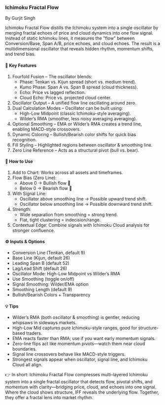 ### Ichimoku Fractal Flow 
By Gurjit Singh

Ichimoku Fractal Flow distills the Ichimoku system into a single oscillator by merging fractal echoes of price and cloud dynamics into one flow signal. Instead of static Ichimoku lines, it measures the "flow" between Conversion/Base, Span A/B, price echoes, and cloud echoes. The result is a multidimensional oscillator that reveals hidden rhythm, momentum shifts, and trend bias.

#### 📌 Key Features
1. Fourfold Fusion – The oscillator blends:
   * Phase: Tenkan vs. Kijun spread (short vs. medium trend).
   * Kumo Phase: Span A vs. Span B spread (cloud thickness).
   * Echo: Price vs lagged reflection.
   * Cloud Echo: Price vs. projected cloud center.
2. Oscillator Output – A unified flow line oscillating around zero.
3. Dual Calculation Modes – Oscillator can be built using:
   * High-Low Midpoint (classic Ichimoku-style averaging).
   * Wilder’s RMA (smoother, less noisy averaging averaging).
4. Optional Smoothing – EMA or Wilder’s RMA creates a trend line, enabling MACD-style crossovers.  
5. Dynamic Coloring – Bullish/Bearish color shifts for quick bias recognition.
6. Fill Styling – Highlighted regions between oscillator & smoothing line.
7. Zero Line Reference – Acts as a structural pivot (bull vs. bear).

#### 🔑 How to Use
1. Add to Chart: Works across all assets and timeframes.  
2. Flow Bias (Zero Line):
   * Above 0 → Bullish flow 🐂
   * Below 0 → Bearish flow 🐻
3. With Signal Line:
   * Oscillator above smoothing line → Possible upward trend shift. 
   * Oscillator below smoothing line → Possible downward trend shift.  
4. Strength:
   * Wide separation from smoothing = strong trend.
   * Flat, tight clustering = indecision/range.
5. Contextual Edge: Combine signals with Ichimoku Cloud analysis for stronger confluence.  

#### ⚙️ Inputs & Options
* Conversion Line (Tenkan, default 9)
* Base Line (Kijun, default 26)
* Leading Span B (default 52)
* Lag/Lead Shift (default 26)
* Oscillator Mode: High-Low Midpoint vs Wilder’s RMA
* Use Smoothing (toggle on/off)
* Signal Smoothing: Wilder/EMA option  
* Smoothing Length (default 9)
* Bullish/Bearish Colors + Transparency

#### 💡 Tips
* Wilder’s RMA (both oscillator & smoothing) is gentler, reducing whipsaws in sideways markets.
* High-Low Mid captures pure Ichimoku-style ranges, good for structure-based traders.  
* EMA reacts faster than RMA; use if you want early momentum signals.  
* Zero-line flips act like momentum pivots—watch them near cloud boundaries.  
* Signal line crossovers behave like MACD-style triggers.  
* Strongest signals appear when oscillator, signal line, and Ichimoku Cloud all align.  

👉 In short: Ichimoku Fractal Flow compresses multi-layered Ichimoku system into a single fractal oscillator that detects flow, pivotal shifts, and momentum with clarity—bridging price, cloud, and echoes into one signal. Where the cloud shows structure, IFF reveals the underlying flow. Together, they offer a fractal lens into market rhythm.
